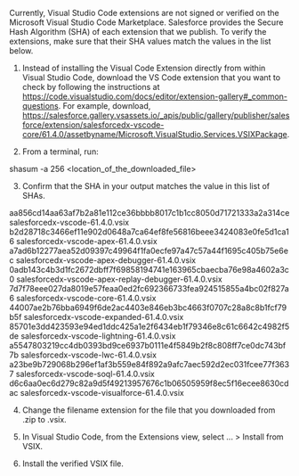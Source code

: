 Currently, Visual Studio Code extensions are not signed or verified on the
Microsoft Visual Studio Code Marketplace. Salesforce provides the Secure Hash
Algorithm (SHA) of each extension that we publish. To verify the extensions,
make sure that their SHA values match the values in the list below.

1. Instead of installing the Visual Code Extension directly from within Visual
   Studio Code, download the VS Code extension that you want to check by
   following the instructions at
   https://code.visualstudio.com/docs/editor/extension-gallery#_common-questions.
   For example, download,
   https://salesforce.gallery.vsassets.io/_apis/public/gallery/publisher/salesforce/extension/salesforcedx-vscode-core/61.4.0/assetbyname/Microsoft.VisualStudio.Services.VSIXPackage.

2. From a terminal, run:

shasum -a 256 <location_of_the_downloaded_file>

3. Confirm that the SHA in your output matches the value in this list of SHAs.

aa856cd14aa63af7b2a81e112ce36bbbb8017c1b1cc8050d71721333a2a314ce  salesforcedx-vscode-61.4.0.vsix
b2d28718c3466ef11e902d0648a7ca64ef8fe56816beee3424083e0fe5d1ca16  salesforcedx-vscode-apex-61.4.0.vsix
a7ad6b12277aea52d09397c49964f1fa0ecfe97a47c57a44f1695c405b75e6ec  salesforcedx-vscode-apex-debugger-61.4.0.vsix
0adb143c4b3d1fc2672dbff7f69858194741e163965cbaecba76e98a4602a3c0  salesforcedx-vscode-apex-replay-debugger-61.4.0.vsix
7d7f78eee027da8019e57feaa0ed2fc692366733fea924515855a4bc02f827a6  salesforcedx-vscode-core-61.4.0.vsix
44007ae2b76bba6949f6de2ac4403e846eb3bc4663f0707c28a8c8b1fcf79b5f  salesforcedx-vscode-expanded-61.4.0.vsix
85701e3dd423593e94ed1ddc425a1e2f6434eb1f79346e8c61c6642c4982f5de  salesforcedx-vscode-lightning-61.4.0.vsix
a5547803219cc4db0393bd9ce6937b0111e4f5849b2f8c808ff7ce0dc743bf7b  salesforcedx-vscode-lwc-61.4.0.vsix
a23be9b729068b296ef1af3b559e84f892a9afc7aec592d2ec031fcee77f3637  salesforcedx-vscode-soql-61.4.0.vsix
d6c6aa0ec6d279c82a9d5f49213957676c1b06505959f8ec5f16ecee8630cdac  salesforcedx-vscode-visualforce-61.4.0.vsix


4. Change the filename extension for the file that you downloaded from .zip to
.vsix.

5. In Visual Studio Code, from the Extensions view, select ... > Install from
VSIX.

6. Install the verified VSIX file.

